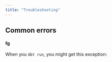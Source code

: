 ```yaml
---
title: "Troubleshooting"
---
```


## Common errors

#### fg

When you `dbt run`, you might get this exception:

